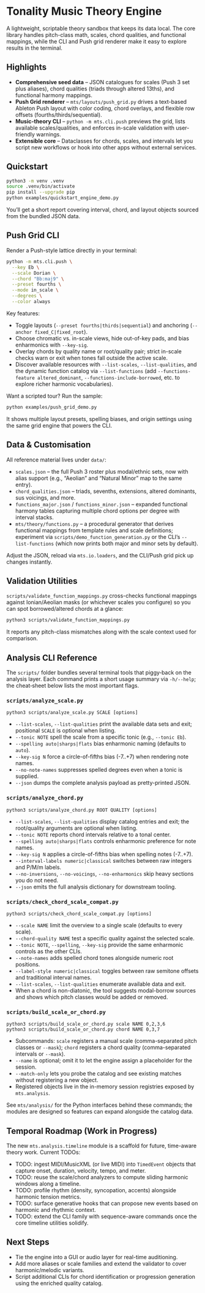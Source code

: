 # Tonality Music Theory Engine

A lightweight, scriptable theory sandbox that keeps its data local. The core library handles pitch-class math, scales, chord qualities, and functional mappings, while the CLI and Push grid renderer make it easy to explore results in the terminal.

## Highlights

- **Comprehensive seed data** – JSON catalogues for scales (Push 3 set plus aliases), chord qualities (triads through altered 13ths), and functional harmony mappings.
- **Push Grid renderer** – `mts/layouts/push_grid.py` drives a text-based Ableton Push layout with color coding, chord overlays, and flexible row offsets (fourths/thirds/sequential).
- **Music-theory CLI** – `python -m mts.cli.push` previews the grid, lists available scales/qualities, and enforces in-scale validation with user-friendly warnings.
- **Extensible core** – Dataclasses for chords, scales, and intervals let you script new workflows or hook into other apps without external services.

## Quickstart

```bash
python3 -m venv .venv
source .venv/bin/activate
pip install --upgrade pip
python examples/quickstart_engine_demo.py
```

You’ll get a short report covering interval, chord, and layout objects sourced from the bundled JSON data.

## Push Grid CLI

Render a Push-style lattice directly in your terminal:

```bash
python -m mts.cli.push \
  --key Eb \
  --scale Dorian \
  --chord "Bb:maj9" \
  --preset fourths \
  --mode in_scale \
  --degrees \
  --color always
```

Key features:

- Toggle layouts (`--preset fourths|thirds|sequential`) and anchoring (`--anchor fixed_C|fixed_root`).
- Choose chromatic vs. in-scale views, hide out-of-key pads, and bias enharmonics with `--key-sig`.
- Overlay chords by quality name or root/quality pair; strict in-scale checks warn or exit when tones fall outside the active scale.
- Discover available resources with `--list-scales`, `--list-qualities`, and the dynamic function catalog via `--list-functions` (add `--functions-feature altered_dominant`, `--functions-include-borrowed`, etc. to explore richer harmonic vocabularies).

Want a scripted tour? Run the sample:

```bash
python examples/push_grid_demo.py
```

It shows multiple layout presets, spelling biases, and origin settings using the same grid engine that powers the CLI.

## Data & Customisation

All reference material lives under `data/`:

- `scales.json` – the full Push 3 roster plus modal/ethnic sets, now with alias support (e.g., “Aeolian” and “Natural Minor” map to the same entry).
- `chord_qualities.json` – triads, sevenths, extensions, altered dominants, sus voicings, and more.
- `functions_major.json` / `functions_minor.json` – expanded functional harmony tables capturing multiple chord options per degree with interval stacks.
- `mts/theory/functions.py` – a procedural generator that derives functional mappings from template rules and scale definitions; experiment via `scripts/demo_function_generation.py` or the CLI’s `--list-functions` (which now prints both major and minor sets by default).

Adjust the JSON, reload via `mts.io.loaders`, and the CLI/Push grid pick up changes instantly.

## Validation Utilities

`scripts/validate_function_mappings.py` cross-checks functional mappings against Ionian/Aeolian masks (or whichever scales you configure) so you can spot borrowed/altered chords at a glance:

```bash
python3 scripts/validate_function_mappings.py
```

It reports any pitch-class mismatches along with the scale context used for comparison.

## Analysis CLI Reference

The `scripts/` folder bundles several terminal tools that piggy‑back on the analysis layer. Each command prints a short usage summary via `-h/--help`; the cheat‑sheet below lists the most important flags.

### `scripts/analyze_scale.py`

```
python3 scripts/analyze_scale.py SCALE [options]
```

- `--list-scales`, `--list-qualities` print the available data sets and exit; positional `SCALE` is optional when listing.
- `--tonic NOTE` spell the scale from a specific tonic (e.g., `--tonic Eb`).
- `--spelling auto|sharps|flats` bias enharmonic naming (defaults to `auto`).
- `--key-sig N` force a circle-of-fifths bias (-7..+7) when rendering note names.
- `--no-note-names` suppresses spelled degrees even when a tonic is supplied.
- `--json` dumps the complete analysis payload as pretty-printed JSON.

### `scripts/analyze_chord.py`

```
python3 scripts/analyze_chord.py ROOT QUALITY [options]
```

- `--list-scales`, `--list-qualities` display catalog entries and exit; the root/quality arguments are optional when listing.
- `--tonic NOTE` reports chord intervals relative to a tonal center.
- `--spelling auto|sharps|flats` controls enharmonic preference for note names.
- `--key-sig N` applies a circle-of-fifths bias when spelling notes (-7..+7).
- `--interval-labels numeric|classical` switches between raw integers and P/M/m labels.
- `--no-inversions`, `--no-voicings`, `--no-enharmonics` skip heavy sections you do not need.
- `--json` emits the full analysis dictionary for downstream tooling.

### `scripts/check_chord_scale_compat.py`

```
python3 scripts/check_chord_scale_compat.py [options]
```

- `--scale NAME` limit the overview to a single scale (defaults to every scale).
- `--chord-quality NAME` test a specific quality against the selected scale.
- `--tonic NOTE`, `--spelling`, `--key-sig` provide the same enharmonic controls as the other CLIs.
- `--note-names` adds spelled chord tones alongside numeric root positions.
- `--label-style numeric|classical` toggles between raw semitone offsets and traditional interval names.
- `--list-scales`, `--list-qualities` enumerate available data and exit.
- When a chord is non-diatonic, the tool suggests modal-borrow sources and shows which pitch classes would be added or removed.

### `scripts/build_scale_or_chord.py`

```
python3 scripts/build_scale_or_chord.py scale NAME 0,2,3,6
python3 scripts/build_scale_or_chord.py chord NAME 0,3,7
```

- Subcommands: `scale` registers a manual scale (comma-separated pitch classes or `--mask`); `chord` registers a chord quality (comma-separated intervals or `--mask`).
- `--name` is optional; omit it to let the engine assign a placeholder for the session.
- `--match-only` lets you probe the catalog and see existing matches without registering a new object.
- Registered objects live in the in-memory session registries exposed by `mts.analysis`.

See `mts/analysis/` for the Python interfaces behind these commands; the modules are designed so features can expand alongside the catalog data.

## Temporal Roadmap (Work in Progress)

The new `mts.analysis.timeline` module is a scaffold for future, time-aware theory work. Current TODOs:

- TODO: ingest MIDI/MusicXML (or live MIDI) into `TimedEvent` objects that capture onset, duration, velocity, tempo, and meter.
- TODO: reuse the scale/chord analyzers to compute sliding harmonic windows along a timeline.
- TODO: profile rhythm (density, syncopation, accents) alongside harmonic tension metrics.
- TODO: surface generative hooks that can propose new events based on harmonic and rhythmic context.
- TODO: extend the CLI family with sequence-aware commands once the core timeline utilities solidify.

## Next Steps

- Tie the engine into a GUI or audio layer for real-time auditioning.
- Add more aliases or scale families and extend the validator to cover harmonic/melodic variants.
- Script additional CLIs for chord identification or progression generation using the enriched quality catalog.
